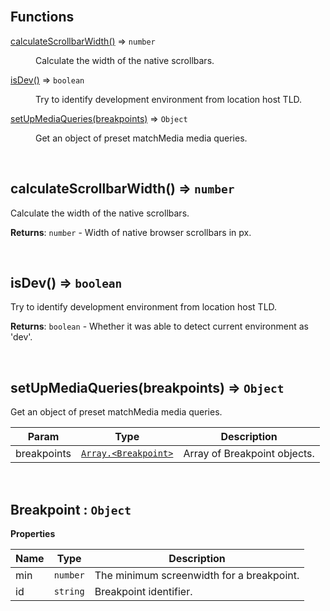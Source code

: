 
<br>

## Functions

<dl>
<dt><a href="docs/calculateScrollbarWidth.md">calculateScrollbarWidth()</a> ⇒ <code>number</code></dt>
<dd><p>Calculate the width of the native scrollbars.</p>
</dd>
<dt><a href="docs/isDev.md">isDev()</a> ⇒ <code>boolean</code></dt>
<dd><p>Try to identify development environment from location host TLD.</p>
</dd>
<dt><a href="docs/setUpMediaQueries.md">setUpMediaQueries(breakpoints)</a> ⇒ <code>Object</code></dt>
<dd><p>Get an object of preset matchMedia media queries.</p>
</dd>
</dl>


<br><a name="calculateScrollbarWidth"></a>

## calculateScrollbarWidth() ⇒ <code>number</code>
Calculate the width of the native scrollbars.

**Returns**: <code>number</code> - Width of native browser scrollbars in px.  

<br><a name="isDev"></a>

## isDev() ⇒ <code>boolean</code>
Try to identify development environment from location host TLD.

**Returns**: <code>boolean</code> - Whether it was able to detect current environment as 'dev'.  

<br><a name="setUpMediaQueries"></a>

## setUpMediaQueries(breakpoints) ⇒ <code>Object</code>
Get an object of preset matchMedia media queries.


| Param | Type | Description |
| --- | --- | --- |
| breakpoints | [<code>Array.&lt;Breakpoint&gt;</code>](#Breakpoint) | Array of Breakpoint objects. |


<br><a name="Breakpoint"></a>

## Breakpoint : <code>Object</code>
**Properties**

| Name | Type | Description |
| --- | --- | --- |
| min | <code>number</code> | The minimum screenwidth for a breakpoint. |
| id | <code>string</code> | Breakpoint identifier. |


